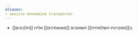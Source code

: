 ```yaml
---
aliases:
- vesicle monoamine transporter
---
```

- [[חלבונים]] ב[[ממברנת השלפוחית]] השואבים [[מונואמינים]] אליה.